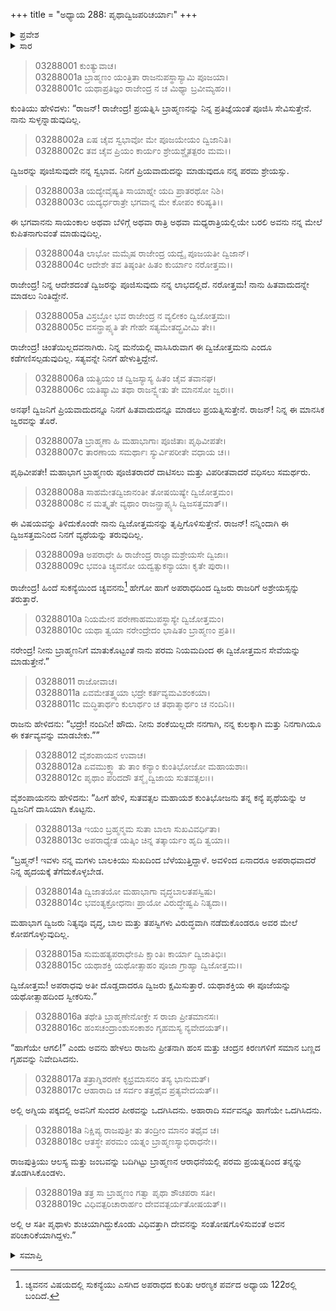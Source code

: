 +++
title = "ಅಧ್ಯಾಯ 288: ಪೃಥಾದ್ವಿಜಪರಿಚರ್ಯಾಃ"
+++

<details><summary>ಪ್ರವೇಶ</summary>


।।   ಓಂ ಓಂ ನಮೋ ನಾರಾಯಣಾಯ।।   ಶ್ರೀ ವೇದವ್ಯಾಸಾಯ ನಮಃ ।।

ಶ್ರೀ ಕೃಷ್ಣದ್ವೈಪಾಯನ ವೇದವ್ಯಾಸ ವಿರಚಿತ  

**ಶ್ರೀ ಮಹಾಭಾರತ**

**ಆರಣ್ಯಕ ಪರ್ವ**

**ಕುಂಡಲಾಹರಣ ಪರ್ವ**

**ಅಧ್ಯಾಯ 288**

</details>


<details><summary>ಸಾರ</summary>

ಕುಂತಿಯು ಒಪ್ಪಿಕೊಳ್ಳಲು ರಾಜನು ಅವಳನ್ನು ಮುನಿಸೇವೆಗೆ ನಿಯೋಜಿಸಿದ್ದು (1-19).

</details>


> 03288001 ಕುಂತ್ಯುವಾಚ।  
03288001a ಬ್ರಾಹ್ಮಣಂ ಯಂತ್ರಿತಾ ರಾಜನುಪಸ್ಥಾಸ್ಯಾಮಿ ಪೂಜಯಾ।  
03288001c ಯಥಾಪ್ರತಿಜ್ಞಂ ರಾಜೇಂದ್ರ ನ ಚ ಮಿಥ್ಯಾ ಬ್ರವೀಮ್ಯಹಂ।।

ಕುಂತಿಯು ಹೇಳಿದಳು: “ರಾಜನ್! ರಾಜೇಂದ್ರ! ಪ್ರಯತ್ನಿಸಿ ಬ್ರಾಹ್ಮಣನನ್ನು ನಿನ್ನ ಪ್ರತಿಜ್ಞೆಯಂತೆ ಪೂಜಿಸಿ ಸೇವಿಸುತ್ತೇನೆ. ನಾನು ಸುಳ್ಳನ್ನಾಡುವುದಿಲ್ಲ.

> 03288002a ಏಷ ಚೈವ ಸ್ವಭಾವೋ ಮೇ ಪೂಜಯೇಯಂ ದ್ವಿಜಾನಿತಿ।  
03288002c ತವ ಚೈವ ಪ್ರಿಯಂ ಕಾರ್ಯಂ ಶ್ರೇಯಶ್ಚೈತತ್ಪರಂ ಮಮ।।

ದ್ವಿಜರನ್ನು ಪೂಜಿಸುವುದೇ ನನ್ನ ಸ್ವಭಾವ. ನಿನಗೆ ಪ್ರಿಯವಾದುದನ್ನು ಮಾಡುವುದೂ ನನ್ನ ಪರಮ ಶ್ರೇಯಸ್ಸು.

> 03288003a ಯದ್ಯೇವೈಷ್ಯತಿ ಸಾಯಾಹ್ನೇ ಯದಿ ಪ್ರಾತರಥೋ ನಿಶಿ।  
03288003c ಯದ್ಯರ್ಧರಾತ್ರೇ ಭಗವಾನ್ನ ಮೇ ಕೋಪಂ ಕರಿಷ್ಯತಿ।।

ಈ ಭಗವಾನನು ಸಾಯಂಕಾಲ ಅಥವಾ ಬೆಳಿಗ್ಗೆ ಅಥವಾ ರಾತ್ರಿ ಅಥವಾ ಮಧ್ಯರಾತ್ರಿಯಲ್ಲಿಯೇ ಬರಲಿ ಅವನು ನನ್ನ ಮೇಲೆ ಕುಪಿತನಾಗುವಂತೆ ಮಾಡುವುದಿಲ್ಲ.

> 03288004a ಲಾಭೋ ಮಮೈಷ ರಾಜೇಂದ್ರ ಯದ್ವೈ ಪೂಜಯತೀ ದ್ವಿಜಾನ್।   
03288004c ಆದೇಶೇ ತವ ತಿಷ್ಠಂತೀ ಹಿತಂ ಕುರ್ಯಾಂ ನರೋತ್ತಮ।।

ರಾಜೇಂದ್ರ! ನಿನ್ನ ಆದೇಶದಂತೆ ದ್ವಿಜರನ್ನು ಪೂಜಿಸುವುದು ನನ್ನ ಲಾಭದಲ್ಲಿದೆ. ನರೋತ್ತಮ! ನಾನು ಹಿತವಾದುದನ್ನೇ ಮಾಡಲು ನಿಂತಿದ್ದೇನೆ.

> 03288005a ವಿಸ್ರಬ್ಧೋ ಭವ ರಾಜೇಂದ್ರ ನ ವ್ಯಲೀಕಂ ದ್ವಿಜೋತ್ತಮಃ।  
03288005c ವಸನ್ಪ್ರಾಪ್ಸ್ಯತಿ ತೇ ಗೇಹೇ ಸತ್ಯಮೇತದ್ಬ್ರವೀಮಿ ತೇ।।

ರಾಜೇಂದ್ರ! ಚಿಂತೆಯಿಲ್ಲದವನಾಗಿರು. ನಿನ್ನ ಮನೆಯಲ್ಲಿ ವಾಸಿಸಿರುವಾಗ ಈ ದ್ವಿಜೋತ್ತಮನು ಎಂದೂ ಕಡೆಗಣಿಸಲ್ಪಡುವುದಿಲ್ಲ. ಸತ್ಯವನ್ನೇ ನಿನಗೆ ಹೇಳುತ್ತಿದ್ದೇನೆ.

> 03288006a ಯತ್ಪ್ರಿಯಂ ಚ ದ್ವಿಜಸ್ಯಾಸ್ಯ ಹಿತಂ ಚೈವ ತವಾನಘ।  
03288006c ಯತಿಷ್ಯಾಮಿ ತಥಾ ರಾಜನ್ವ್ಯೇತು ತೇ ಮಾನಸೋ ಜ್ವರಃ।।

ಅನಘ! ದ್ವಿಜನಿಗೆ ಪ್ರಿಯವಾದುದನ್ನೂ ನಿನಗೆ ಹಿತವಾದುದನ್ನೂ ಮಾಡಲು ಪ್ರಯತ್ನಿಸುತ್ತೇನೆ. ರಾಜನ್! ನಿನ್ನ ಈ ಮಾನಸಿಕ ಜ್ವರವನ್ನು ತೊರೆ.

> 03288007a ಬ್ರಾಹ್ಮಣಾ ಹಿ ಮಹಾಭಾಗಾಃ ಪೂಜಿತಾಃ ಪೃಥಿವೀಪತೇ।  
03288007c ತಾರಣಾಯ ಸಮರ್ಥಾಃ ಸ್ಯುರ್ವಿಪರೀತೇ ವಧಾಯ ಚ।।

ಪೃಥಿವೀಪತೇ! ಮಹಾಭಾಗ ಬ್ರಾಹ್ಮಣರು ಪೂಜಿತರಾದರೆ ದಾಟಿಸಲು ಮತ್ತು ವಿಪರೀತವಾದರೆ ವಧಿಸಲು ಸಮರ್ಥರು.

> 03288008a ಸಾಹಮೇತದ್ವಿಜಾನಂತೀ ತೋಷಯಿಷ್ಯೇ ದ್ವಿಜೋತ್ತಮಂ।  
03288008c ನ ಮತ್ಕೃತೇ ವ್ಯಥಾಂ ರಾಜನ್ಪ್ರಾಪ್ಸ್ಯಸಿ ದ್ವಿಜಸತ್ತಮಾತ್।।

ಈ ವಿಷಯವನ್ನು ತಿಳಿದುಕೊಂಡೇ ನಾನು ದ್ವಿಜೋತ್ತಮನನ್ನು ತೃಪ್ತಿಗೊಳಿಸುತ್ತೇನೆ. ರಾಜನ್! ನನ್ನಿಂದಾಗಿ ಈ ದ್ವಿಜಸತ್ತಮನಿಂದ ನಿನಗೆ ವ್ಯಥೆಯನ್ನು ತರುವುದಿಲ್ಲ.

> 03288009a ಅಪರಾಧೇ ಹಿ ರಾಜೇಂದ್ರ ರಾಜ್ಞಾಮಶ್ರೇಯಸೇ ದ್ವಿಜಾಃ।  
03288009c ಭವಂತಿ ಚ್ಯವನೋ ಯದ್ವತ್ಸುಕನ್ಯಾಯಾಃ ಕೃತೇ ಪುರಾ।।

ರಾಜೇಂದ್ರ! ಹಿಂದೆ ಸುಕನ್ಯೆಯಿಂದ ಚ್ಯವನನು[^1] ಹೇಗೋ ಹಾಗೆ ಅಪರಾಧದಿಂದ ದ್ವಿಜರು ರಾಜರಿಗೆ ಅಶ್ರೇಯಸ್ಸನ್ನು ತರುತ್ತಾರೆ.

> 03288010a ನಿಯಮೇನ ಪರೇಣಾಹಮುಪಸ್ಥಾಸ್ಯೇ ದ್ವಿಜೋತ್ತಮಂ।   
03288010c ಯಥಾ ತ್ವಯಾ ನರೇಂದ್ರೇದಂ ಭಾಷಿತಂ ಬ್ರಾಹ್ಮಣಂ ಪ್ರತಿ।।

ನರೇಂದ್ರ! ನೀನು ಬ್ರಾಹ್ಮಣನಿಗೆ ಮಾತುಕೊಟ್ಟಂತೆ ನಾನು ಪರಮ ನಿಯಮದಿಂದ ಈ ದ್ವಿಜೋತ್ತಮನ ಸೇವೆಯನ್ನು ಮಾಡುತ್ತೇನೆ.”

> 03288011 ರಾಜೋವಾಚ।   
03288011a ಏವಮೇತತ್ತ್ವಯಾ ಭದ್ರೇ ಕರ್ತವ್ಯಮವಿಶಂಕಯಾ।  
03288011c ಮದ್ಧಿತಾರ್ಥಂ ಕುಲಾರ್ಥಂ ಚ ತಥಾತ್ಮಾರ್ಥಂ ಚ ನಂದಿನಿ।।

ರಾಜನು ಹೇಳಿದನು: “ಭದ್ರೇ! ನಂದಿನೀ! ಹೌದು. ನೀನು ಶಂಕೆಯಿಲ್ಲದೇ ನನಗಾಗಿ, ನನ್ನ ಕುಲಕ್ಕಾಗಿ ಮತ್ತು ನಿನಗಾಗಿಯೂ ಈ ಕರ್ತವ್ಯವನ್ನು ಮಾಡಬೇಕು.””

> 03288012 ವೈಶಂಪಾಯನ ಉವಾಚ।  
03288012a ಏವಮುಕ್ತ್ವಾ ತು ತಾಂ ಕನ್ಯಾಂ ಕುಂತಿಭೋಜೋ ಮಹಾಯಶಾಃ।  
03288012c ಪೃಥಾಂ ಪರಿದದೌ ತಸ್ಮೈ ದ್ವಿಜಾಯ ಸುತವತ್ಸಲಃ।।

ವೈಶಂಪಾಯನನು ಹೇಳಿದನು: “ಹೀಗೆ ಹೇಳಿ, ಸುತವತ್ಸಲ ಮಹಾಯಶ ಕುಂತಿಭೋಜನು ತನ್ನ ಕನ್ಯೆ ಪೃಥೆಯನ್ನು ಆ ದ್ವಿಜನಿಗೆ ದಾಸಿಯಾಗಿ ಕೊಟ್ಟನು.

> 03288013a ಇಯಂ ಬ್ರಹ್ಮನ್ಮಮ ಸುತಾ ಬಾಲಾ ಸುಖವಿವರ್ಧಿತಾ।  
03288013c ಅಪರಾಧ್ಯೇತ ಯತ್ಕಿಂ ಚಿನ್ನ ತತ್ಕಾರ್ಯಂ ಹೃದಿ ತ್ವಯಾ।।

“ಬ್ರಹ್ಮನ್! ಇವಳು ನನ್ನ ಮಗಳು ಬಾಲಕಿಯು ಸುಖದಿಂದ ಬೆಳೆಯುತ್ತಿದ್ದಾಳೆ. ಅವಳಿಂದ ಏನಾದರೂ ಅಪರಾಧವಾದರೆ ನಿನ್ನ ಹೃದಯಕ್ಕೆ ತೆಗೆದುಕೊಳ್ಳಬೇಡ.

> 03288014a ದ್ವಿಜಾತಯೋ ಮಹಾಭಾಗಾ ವೃದ್ಧಬಾಲತಪಸ್ವಿಷು।   
03288014c ಭವಂತ್ಯಕ್ರೋಧನಾಃ ಪ್ರಾಯೋ ವಿರುದ್ಧೇಷ್ವಪಿ ನಿತ್ಯದಾ।।

ಮಹಾಭಾಗ ದ್ವಿಜರು ನಿತ್ಯವೂ ವೃದ್ಧ, ಬಾಲ ಮತ್ತು ತಪಸ್ವಿಗಳು ವಿರುದ್ಧವಾಗಿ ನಡೆದುಕೊಂಡರೂ ಅವರ ಮೇಲೆ ಕೋಪಗೊಳ್ಳುವುದಿಲ್ಲ.

> 03288015a ಸುಮಹತ್ಯಪರಾಧೇಽಪಿ ಕ್ಷಾಂತಿಃ ಕಾರ್ಯಾ ದ್ವಿಜಾತಿಭಿಃ।  
03288015c ಯಥಾಶಕ್ತಿ ಯಥೋತ್ಸಾಹಂ ಪೂಜಾ ಗ್ರಾಹ್ಯಾ ದ್ವಿಜೋತ್ತಮ।।

ದ್ವಿಜೋತ್ತಮ! ಅಪರಾಧವು ಅತೀ ದೊಡ್ಡದಾದರೂ ದ್ವಿಜರು ಕ್ಷಮಿಸುತ್ತಾರೆ. ಯಥಾಶಕ್ತಿಯ ಈ ಪೂಜೆಯನ್ನು ಯಥೋತ್ಸಾಹದಿಂದ ಸ್ವೀಕರಿಸು.”

> 03288016a ತಥೇತಿ ಬ್ರಾಹ್ಮಣೇನೋಕ್ತೇ ಸ ರಾಜಾ ಪ್ರೀತಮಾನಸಃ।  
03288016c ಹಂಸಚಂದ್ರಾಂಶುಸಂಕಾಶಂ ಗೃಹಮಸ್ಯ ನ್ಯವೇದಯತ್।।

“ಹಾಗೆಯೇ ಆಗಲಿ!” ಎಂದು ಅವನು ಹೇಳಲು ರಾಜನು ಪ್ರೀತನಾಗಿ ಹಂಸ ಮತ್ತು ಚಂದ್ರನ ಕಿರಣಗಳಿಗೆ ಸಮಾನ ಬಣ್ಣದ ಗೃಹವನ್ನು ನಿವೇದಿಸಿದನು.

> 03288017a ತತ್ರಾಗ್ನಿಶರಣೇ ಕೃಛ್ರಮಾಸನಂ ತಸ್ಯ ಭಾನುಮತ್।   
03288017c ಆಹಾರಾದಿ ಚ ಸರ್ವಂ ತತ್ತಥೈವ ಪ್ರತ್ಯವೇದಯತ್।।

ಅಲ್ಲಿ ಅಗ್ನಿಯ ಪಕ್ಕದಲ್ಲಿ ಅವನಿಗೆ ಸುಂದರ ಪೀಠವನ್ನು ಒದಗಿಸಿದನು. ಅಹಾರಾದಿ ಸರ್ವವನ್ನೂ ಹಾಗೆಯೇ ಒದಗಿಸಿದನು.

> 03288018a ನಿಕ್ಷಿಪ್ಯ ರಾಜಪುತ್ರೀ ತು ತಂದ್ರೀಂ ಮಾನಂ ತಥೈವ ಚ।  
03288018c ಆತಸ್ಥೇ ಪರಮಂ ಯತ್ನಂ ಬ್ರಾಹ್ಮಣಸ್ಯಾಭಿರಾಧನೇ।।

ರಾಜಪುತ್ರಿಯು ಆಲಸ್ಯ ಮತ್ತು ಜಂಬವನ್ನು ಬದಿಗಿಟ್ಟು ಬ್ರಾಹ್ಮಣನ ಆರಾಧನೆಯಲ್ಲಿ ಪರಮ ಪ್ರಯತ್ನದಿಂದ ತನ್ನನ್ನು ತೊಡಗಿಸಿಕೊಂಡಳು.

> 03288019a ತತ್ರ ಸಾ ಬ್ರಾಹ್ಮಣಂ ಗತ್ವಾ ಪೃಥಾ ಶೌಚಪರಾ ಸತೀ।  
03288019c ವಿಧಿವತ್ಪರಿಚಾರಾರ್ಹಂ ದೇವವತ್ಪರ್ಯತೋಷಯತ್।।

ಅಲ್ಲಿ ಆ ಸತೀ ಪೃಥಾಳು ಶುಚಿಯಾಗಿದ್ದುಕೊಂಡು ವಿಧಿವತ್ತಾಗಿ ದೇವನನ್ನು ಸಂತೋಷಗೊಳಿಸುವಂತೆ ಅವನ ಪರಿಚಾರಿಕೆಯಾಗಿದ್ದಳು.”



<details><summary>ಸಮಾಪ್ತಿ</summary>


ಇತಿ ಶ್ರೀ ಮಹಾಭಾರತೇ ಆರಣ್ಯಕ ಪರ್ವಣಿ ಕುಂಡಲಾಹರಣ ಪರ್ವಣಿ ಪೃಥಾದ್ವಿಜಪರಿಚರ್ಯಾಯಾಂ ಅಷ್ಟಶೀತ್ಯಧಿಕದ್ವಿಶತತಮೋಽಧ್ಯಾಯಃ।  
ಇದು ಮಹಾಭಾರತದ ಆರಣ್ಯಕ ಪರ್ವದಲ್ಲಿ ಕುಂಡಲಾಹರಣ ಪರ್ವದಲ್ಲಿ ಪೃಥಾದ್ವಿಜಪರಿಚರ್ಯೆಯಲ್ಲಿ ಇನ್ನೂರಾಎಂಭತ್ತೆಂಟನೆಯ ಅಧ್ಯಾಯವು.


</details>

[^1]: ಚ್ಯವನನ ವಿಷಯದಲ್ಲಿ ಸುಕನ್ಯೆಯು ಎಸಗಿದ ಅಪರಾಧದ ಕುರಿತು ಆರಣ್ಯಕ ಪರ್ವದ ಅಧ್ಯಾಯ 122ರಲ್ಲಿ ಬಂದಿದೆ.